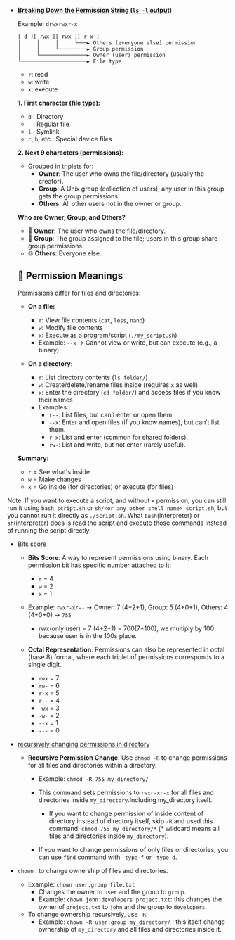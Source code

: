 - [**Breaking Down the Permission String (`ls -l` output)**](https://youtu.be/4e669hSjaX8?si=2p-IPEn3VxX9OURk&t=97)

    Example: `drwxrwxr-x`

    ```
    [ d ][ rwx ][ rwx ][ r-x ]
    │     │     │     └───► Others (everyone else) permission
    │     │     └─────────► Group permission
    │     └───────────────► Owner (user) permission
    └─────────────────────► File type
    ```

    - `r`: read
    - `w`: write
    - `x`: execute

    **1. First character (file type):**
    - `d` : Directory
    - `-` : Regular file
    - `l` : Symlink
    - `c`, `b`, etc.: Special device files

    **2. Next 9 characters (permissions):**
    - Grouped in triplets for:
        - **Owner**: The user who owns the file/directory (usually the creator).
        - **Group**: A Unix group (collection of users); any user in this group gets the group permissions.
        - **Others**: All other users not in the owner or group.

    **Who are Owner, Group, and Others?**
    - 👤 **Owner**: The user who owns the file/directory.
    - 👥 **Group**: The group assigned to the file; users in this group share group permissions.
    - 🌐 **Others**: Everyone else.

    ## 📁 Permission Meanings

    Permissions differ for files and directories:

    - **On a file:**
        - `r`: View file contents (`cat`, `less`, `nano`)
        - `w`: Modify file contents
        - `x`: Execute as a program/script (`./my_script.sh`)
        - Example: `--x` → Cannot view or write, but can execute (e.g., a binary).

    - **On a directory:**
        - `r`: List directory contents (`ls folder/`)
        - `w`: Create/delete/rename files inside (requires `x` as well)
        - `x`: Enter the directory (`cd folder/`) and access files if you know their names
        - Examples:
            - `r--`: List files, but can’t enter or open them.
            - `--x`: Enter and open files (if you know names), but can’t list them.
            - `r-x`: List and enter (common for shared folders).
            - `rw-`: List and write, but not enter (rarely useful).

    **Summary:**
    - `r` = See what's inside
    - `w` = Make changes
    - `x` = Go inside (for directories) or execute (for files)

Note: If you want to execute a script, and without `x` permission, you can still run it using `bash script.sh` or `sh/<or any other shell name> script.sh`, but you cannot run it directly as `./script.sh`. What `bash`(interpreter) or `sh`(interpreter) does is read the script and execute those commands instead of running the script directly.


- [Bits score](https://youtu.be/4e669hSjaX8?si=UFF2S_wmtZ8U_DFJ&t=1307)

    - **Bits Score**: A way to represent permissions using binary. Each permission bit has specific number attached to it: 
        - `r` = 4
        - `w` = 2
        - `x` = 1
    - Example: `rwxr-xr--` → Owner: 7 (4+2+1), Group: 5 (4+0+1), Others: 4 (4+0+0) → `755`
       - rwx(only user) = 7 (4+2+1) = 700(7*100), we multiply by 100 because user is in the 100s place.

    - **Octal Representation**: Permissions can also be represented in octal (base 8) format, where each triplet of permissions corresponds to a single digit.
        - `rwx` = 7
        - `rw-` = 6
        - `r-x` = 5
        - `r--` = 4
        - `-wx` = 3
        - `-w-` = 2
        - `--x` = 1
        - `---` = 0

- [recursively changing permissions in directory](https://youtu.be/4e669hSjaX8?si=9K4m8xS4gF7ZwbIY&t=1647)

    - **Recursive Permission Change**: Use `chmod -R` to change permissions for all files and directories within a directory.
        - Example: `chmod -R 755 my_directory/`
        - This command sets permissions to `rwxr-xr-x` for all files and directories inside `my_directory`.Including my_directory itself.
           - If you want to change permission of inside content of directory instead of directory itself, skip `-R` and used this command: `chmod 755 my_directory/*` (* wildcard means all files and directories inside `my_directory`).

        - If you want to change permissions of only files or directories, you can use `find` command with `-type f` or `-type d`.
        

- `chown` : to change ownership of files and directories.
    - Example: `chown user:group file.txt`
        - Changes the owner to `user` and the group to `group`.
        - Example: `chown john:developers project.txt`: this changes the owner of `project.txt` to `john` and the group to `developers`.
    - To change ownership recursively, use `-R`:
        - Example: `chown -R user:group my_directory/` : this itself change ownership of `my_directory` and all files and directories inside it.